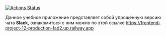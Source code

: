 [![Actions Status](https://github.com/usergitvv/frontend-project-12/workflows/hexlet-check/badge.svg)](https://github.com/usergitvv/frontend-project-12/actions)

Данное учебное приложение представляет собой упрощённую версию чата __Slack__, ознакомиться с ним можно по этой ссылке https://frontend-project-12-production-fad2.up.railway.app
